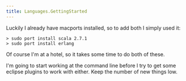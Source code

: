 ```yaml
---
title: Languages.GettingStarted
---
```

Luckily I already have macports installed, so to add both I simply used it:
```
> sudo port install scala 2.7.1
> sudo port install erlang
```

Of course I'm at a hotel, so it takes some time to do both of these.

I'm going to start working at the command line before I try to get some eclipse plugins to work with either. Keep the number of new things low.